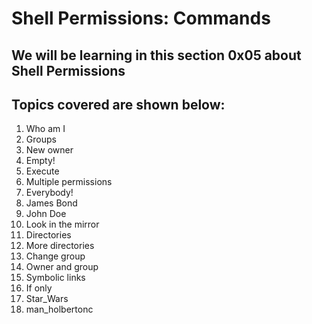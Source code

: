 # Shell Permissions: Commands

## We will be learning in this section 0x05 about Shell Permissions

## Topics covered are shown below:

1. Who am I
2. Groups
3. New owner
4. Empty!
5. Execute
6. Multiple permissions
7. Everybody!
8. James Bond
9. John Doe
10. Look in the mirror
11. Directories
12. More directories
13. Change group
14. Owner and group
15. Symbolic links
16. If only
100. Star_Wars
101. man_holbertonc
